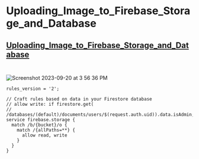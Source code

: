 # Uploading_Image_to_Firebase_Storage_and_Database
## [Uploading_Image_to_Firebase_Storage_and_Database](https://stackoverflow.com/questions/44060518/uploading-image-to-firebase-storage-and-database) <br><br>

![Screenshot 2023-09-20 at 3 56 36 PM](https://github.com/Experimenters1/Uploading_Image_to_Firebase_Storage_and_Database/assets/64000769/88d8f72a-aaf2-43b4-ac0f-863e741af7fe)
```firebase
rules_version = '2';

// Craft rules based on data in your Firestore database
// allow write: if firestore.get(
//    /databases/(default)/documents/users/$(request.auth.uid)).data.isAdmin;
service firebase.storage {
  match /b/{bucket}/o {
    match /{allPaths=**} {
      allow read, write
    }
  }
}

```
